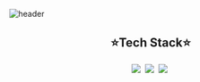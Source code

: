 ![header](https://capsule-render.vercel.app/api?type=waving&color=auto&height=230&text=Hello&animation=fadeIn&fontAlignY=40)


<h2 align="center"> ⭐Tech Stack⭐ </h2>
<div align="center">
  <img src="https://img.shields.io/badge/stm32-03234B.svg?style=for-the-badge&logo=stmicroelectronics&logoColor=#03234B"/>&nbsp
  <img src="https://img.shields.io/badge/C-A8B9CC.svg?style=for-the-badge&logo=c&logoColor=white"/>&nbsp
  <img src="https://img.shields.io/badge/eclipseide-2C2255.svg?style=for-the-badge&logo=eclipseide&logoColor=white"/>&nbsp


</div>
